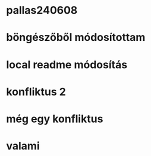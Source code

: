 # pallas240608
# böngészőből módosítottam
# local readme módosítás
# konfliktus 2
# még egy konfliktus
# valami
